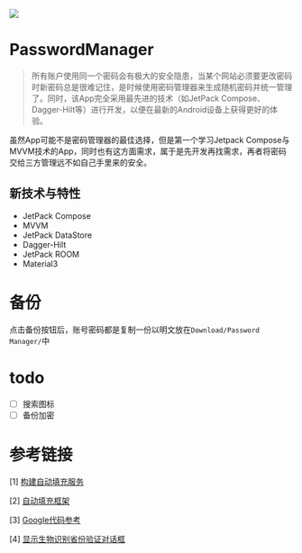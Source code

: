![](functional_preview.png)
# PasswordManager
> 所有账户使用同一个密码会有极大的安全隐患，当某个网站必须要更改密码时新密码总是很难记住，是时候使用密码管理器来生成随机密码并统一管理了。同时，该App完全采用最先进的技术（如JetPack Compose、Dagger-Hilt等）进行开发，以便在最新的Android设备上获得更好的体验。

虽然App可能不是密码管理器的最佳选择，但是第一个学习Jetpack Compose与MVVM技术的App，同时也有这方面需求，属于是先开发再找需求，再者将密码交给三方管理远不如自己手里来的安全。

## 新技术与特性
- JetPack Compose
- MVVM
- JetPack DataStore
- Dagger-Hilt
- JetPack ROOM
- Material3

# 备份
点击备份按钮后，账号密码都是复制一份以明文放在`Download/Password Manager/`中

# todo
- [ ] 搜索图标
- [ ] 备份加密

# 参考链接
[1] [构建自动填充服务]( https://developer.android.com/identity/autofill/autofill-services?hl=zh-cn )

[2] [自动填充框架](https://developer.android.com/identity/autofill?hl=zh-cn)

[3] [Google代码参考](https://github.com/android/input-samples/blob/main/AutofillFramework/afservice/src/main/java/com/example/android/autofill/service/data/adapter/DatasetAdapter.java#L77)

[4] [显示生物识别省份验证对话框](https://developer.android.com/identity/sign-in/biometric-auth?hl=zh-cn#biometric-only)
